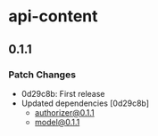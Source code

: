 # api-content

## 0.1.1
### Patch Changes

- 0d29c8b: First release
- Updated dependencies [0d29c8b]
  - authorizer@0.1.1
  - model@0.1.1
